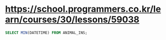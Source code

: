 # https://school.programmers.co.kr/learn/courses/30/lessons/59038

```sql
SELECT MIN(DATETIME) FROM ANIMAL_INS;
```